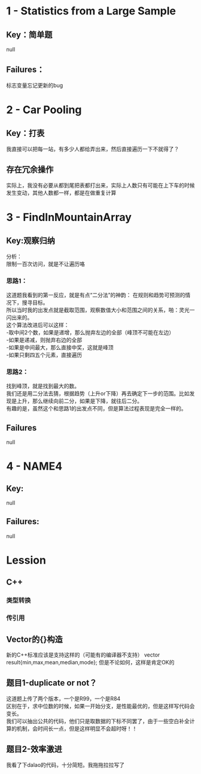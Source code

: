 # 1 - Statistics from a Large Sample
## Key：简单题
null
## Failures：
标志变量忘记更新的bug
# 2 - Car Pooling
## Key：打表
我直接可以把每一站，有多少人都给弄出来，然后直接遍历一下不就得了？
## 存在冗余操作
实际上，我没有必要从都到尾把表都打出来，实际上人数只有可能在上下车的时候发生变动，其他人数都一样，都是在做重复计算

# 3 - FindInMountainArray
## Key:观察归纳
分析：  
限制一百次访问，就是不让遍历咯  

### 思路1：  

这道题我看到的第一反应，就是有点“二分法”的神韵： 在规则和趋势可预测的情况下，搜寻目标。  
所以当时我的出发点就是截取范围，观察数值大小和范围之间的关系，啪：灵光一闪出来的。  
这个算法改进后可以这样：  
    -取中间2个数，如果是递增，那么抛弃左边的全部（峰顶不可能在左边）  
    -如果是递减，则抛弃右边的全部  
    -如果是中间最大，那么直接中奖，这就是峰顶  
    -如果只剩四五个元素，直接遍历  

### 思路2：
找到峰顶，就是找到最大的数。  
我们还是用二分法去猜，根据趋势（上升or下降）再去确定下一步的范围。比如发现是上升，那么继续向前二分，如果是下降，就往后二分。  
有趣的是，虽然这个和思路1的出发点不同，但是算法过程表现是完全一样的。
## Failures
null
# 4 - NAME4
## Key:
null
## Failures:
null
# Lession
## C++ 
### 类型转换 
### 传引用
## Vector的{}构造
新的C++标准应该是支持这样的（可能有的编译器不支持）
    vector<double> result{min,max,mean,median,mode};
但是不论如何，这样是肯定OK的

## 题目1-duplicate or not？
这道题上传了两个版本，一个是R99，一个是R84  
区别在于，求中位数的时候，如果一开始分支，是性能最优的，但是这样写代码会变长。  
我们可以抽出公共的代码，他们只是取数据的下标不同罢了，由于一些空白补全计算的机制，会时间长一点，但是这样明显不会超时呀！！
## 题目2-效率激进 
我看了下dalao的代码，十分简短。我拖拖拉拉写了